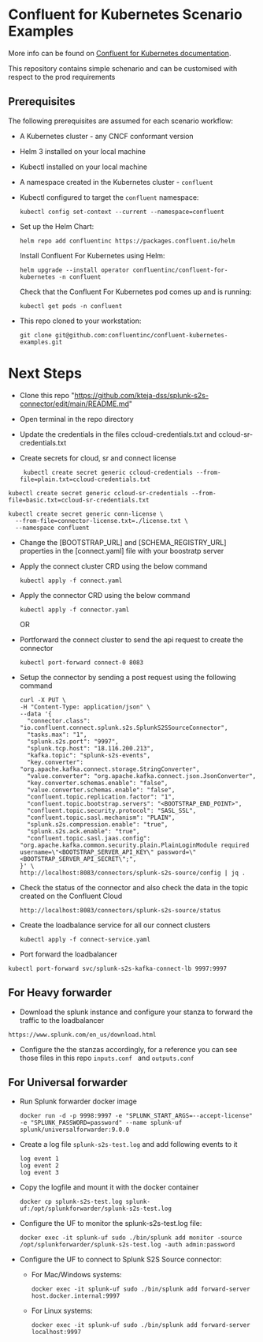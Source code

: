 # Confluent for Kubernetes Scenario Examples

More info can be found on [Confluent for Kubernetes documentation](https://docs.confluent.io/operator/current/overview.html).

This repository contains simple schenario and can be customised with respect to the prod requirements

## Prerequisites

The following prerequisites are assumed for each scenario workflow:

- A Kubernetes cluster - any CNCF conformant version
- Helm 3 installed on your local machine
- Kubectl installed on your local machine
- A namespace created in the Kubernetes cluster - `confluent`
- Kubectl configured to target the `confluent` namespace:
  ```
  kubectl config set-context --current --namespace=confluent
  ```
- Set up the Helm Chart:

  ```
  helm repo add confluentinc https://packages.confluent.io/helm
  ```

  Install Confluent For Kubernetes using Helm:

  ```
  helm upgrade --install operator confluentinc/confluent-for-kubernetes -n confluent
  ```

  Check that the Confluent For Kubernetes pod comes up and is running:

  ```
  kubectl get pods -n confluent
  ```

- This repo cloned to your workstation:
  ```
  git clone git@github.com:confluentinc/confluent-kubernetes-examples.git
  ```

# Next Steps

- Clone this repo "https://github.com/kteja-dss/splunk-s2s-connector/edit/main/README.md"
- Open terminal in the repo directory
- Update the credentials in the files ccloud-credentials.txt and ccloud-sr-credentials.txt
- Create secrets for cloud, sr and connect license

  ```
   kubectl create secret generic ccloud-credentials --from-file=plain.txt=ccloud-credentials.txt
  ```

```
kubectl create secret generic ccloud-sr-credentials --from-file=basic.txt=ccloud-sr-credentials.txt
```

```
kubectl create secret generic conn-license \
  --from-file=connector-license.txt=./license.txt \
  --namespace confluent
```

- Change the [BOOTSTRAP_URL] and [SCHEMA_REGISTRY_URL] properties in the [connect.yaml] file with your boostratp server
- Apply the connect cluster CRD using the below command

  ```
  kubectl apply -f connect.yaml
  ```

- Apply the connector CRD using the below command
  ```
  kubectl apply -f connector.yaml
  ```
  OR
- Portforward the connect cluster to send the api request to create the connector
  ```
  kubectl port-forward connect-0 8083
  ```
- Setup the connector by sending a post request using the following command

  ```
  curl -X PUT \
  -H "Content-Type: application/json" \
  --data '{
    "connector.class": "io.confluent.connect.splunk.s2s.SplunkS2SSourceConnector",
    "tasks.max": "1",
    "splunk.s2s.port": "9997",
    "splunk.tcp.host": "18.116.200.213",
    "kafka.topic": "splunk-s2s-events",
    "key.converter": "org.apache.kafka.connect.storage.StringConverter",
    "value.converter": "org.apache.kafka.connect.json.JsonConverter",
    "key.converter.schemas.enable": "false",
    "value.converter.schemas.enable": "false",
    "confluent.topic.replication.factor": "1",
    "confluent.topic.bootstrap.servers": "<BOOTSTRAP_END_POINT>",
    "confluent.topic.security.protocol": "SASL_SSL",
    "confluent.topic.sasl.mechanism": "PLAIN",
    "splunk.s2s.compression.enable": "true",
    "splunk.s2s.ack.enable": "true",
    "confluent.topic.sasl.jaas.config": "org.apache.kafka.common.security.plain.PlainLoginModule required username=\"<BOOTSTRAP_SERVER_API_KEY\" password=\"<BOOTSTRAP_SERVER_API_SECRET\";",
  }' \
  http://localhost:8083/connectors/splunk-s2s-source/config | jq .

  ```

- Check the status of the connector and also check the data in the topic created on the Confluent Cloud

  ```
  http://localhost:8083/connectors/splunk-s2s-source/status
  ```

- Create the loadbalance service for all our connect clusters
  ```
  kubectl apply -f connect-service.yaml
  ```
- Port forward the loadbalancer

```
kubectl port-forward svc/splunk-s2s-kafka-connect-lb 9997:9997
```
## For Heavy forwarder

- Download the splunk instance and configure your stanza to forward the traffic to the loadbalancer

```
https://www.splunk.com/en_us/download.html
```

- Configure the the stanzas accordingly, for a reference you can see those files in this repo
  ``inputs.conf `` and ``outputs.conf``
  

## For Universal forwarder

- Run Splunk forwarder docker image
  ```
  docker run -d -p 9998:9997 -e "SPLUNK_START_ARGS=--accept-license" -e "SPLUNK_PASSWORD=password" --name splunk-uf splunk/universalforwarder:9.0.0
  ```
- Create a log file `splunk-s2s-test.log` and add following events to it
  ```
  log event 1
  log event 2
  log event 3
  ```
- Copy the logfile and mount it with the docker container
  ```
  docker cp splunk-s2s-test.log splunk-uf:/opt/splunkforwarder/splunk-s2s-test.log
  ```
- Configure the UF to monitor the splunk-s2s-test.log file:
  ```
  docker exec -it splunk-uf sudo ./bin/splunk add monitor -source /opt/splunkforwarder/splunk-s2s-test.log -auth admin:password
  ```
- Configure the UF to connect to Splunk S2S Source connector:

  - For Mac/Windows systems:

    ```
    docker exec -it splunk-uf sudo ./bin/splunk add forward-server host.docker.internal:9997
    ```

  - For Linux systems:
    ```
    docker exec -it splunk-uf sudo ./bin/splunk add forward-server localhost:9997
    ```
